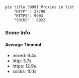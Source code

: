 
```mermaid
pie title 39991 Proxies in list
    "HTTP" : 27798
    "HTTPS": 9903
    "SOCKS" : 8922
```

### Some Info
#### Average Timeout

- mixed: 6.4s
- http: 3.7s
- https: 12.9s
- socks: 10.1s